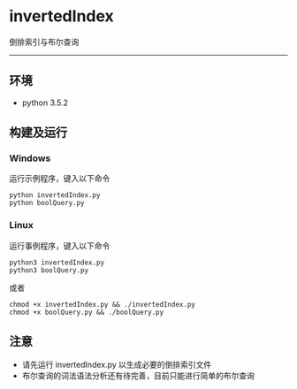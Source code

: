 
# invertedIndex
倒排索引与布尔查询

---------


## 环境
+ python 3.5.2


## 构建及运行

### Windows
运行示例程序，键入以下命令

    python invertedIndex.py
    python boolQuery.py

### Linux
运行事例程序，键入以下命令

    python3 invertedIndex.py
    python3 boolQuery.py

或者

    chmod +x invertedIndex.py && ./invertedIndex.py
    chmod +x boolQuery.py && ./boolQuery.py


## 注意
+ 请先运行 invertedIndex.py 以生成必要的倒排索引文件
+ 布尔查询的词法语法分析还有待完善，目前只能进行简单的布尔查询
